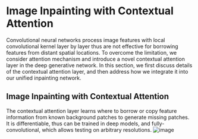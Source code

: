# Image Inpainting with Contextual Attention
Convolutional neural networks process image features with local convolutional kernel layer by layer thus are not effective for borrowing features from distant spatial locations. To overcome the limitation, we consider attention
mechanism and introduce a novel contextual attention layer in the deep generative network. In this section, we first discuss details of the contextual attention layer, and then address how we integrate it into our unified inpainting network.
## Image Inpainting with Contextual Attention
The contextual attention layer learns where to borrow or copy feature information from known background patches to generate missing patches. It is differentiable, thus can be trained in deep models, and fully-convolutional, which allows testing on arbitrary resolutions.
![image](https://github.com/SherryCal/related-work-summary-and-tricks/blob/master/explanation%20papers%20with%20codings/Generative%20Image%20Inpainting%20with%20contextual%20attention/contextual%20attention%20structure.png)
